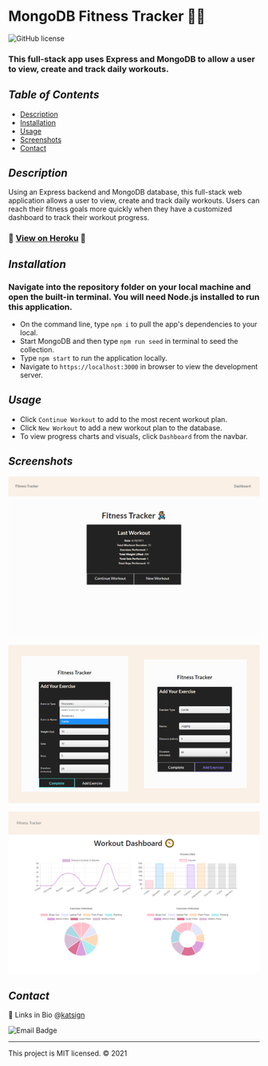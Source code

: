 # MongoDB Fitness Tracker 🏃‍♀️
![GitHub license](https://img.shields.io/badge/License-MIT-orange)

### This full-stack app uses Express and MongoDB to allow a user to view, create and track daily workouts.

## *Table of Contents*

- [Description](#description)
- [Installation](#installation)
- [Usage](#usage)
- [Screenshots](#screenshots)
- [Contact](#contact)

## *Description*

Using an Express backend and MongoDB database, this full-stack web application allows a user to view, create and track daily workouts. Users can reach their fitness goals more quickly when they have a customized dashboard to track their workout progress.

### 📍 [View on Heroku](https://katsign-fitness-tracker.herokuapp.com/) 📍

## *Installation*

### Navigate into the repository folder on your local machine and open the built-in terminal. You will need Node.js installed to run this application.

- On the command line, type `npm i` to pull the app's dependencies to your local.
- Start MongoDB and then type `npm run seed` in terminal to seed the collection.
- Type `npm start` to run the application locally.
- Navigate to `https://localhost:3000` in browser to view the development server.

## *Usage*

- Click `Continue Workout` to add to the most recent workout plan.
- Click `New Workout` to add a new workout plan to the database.
- To view progress charts and visuals, click `Dashboard` from the navbar.

## *Screenshots*
<div align="center">

![Demo of Homepage](./public/images/ss_index.PNG)

![Put and Post Form UI](./public/images/ss_pp.png)

![Demo of Dashboard](./public/images/ss_dash.PNG)
</div>

## *Contact*

🔗 Links in Bio @[katsign](https://github.com/katsign)

![Email Badge](https://img.shields.io/badge/Email%20Me-mailtokatsign%40gmail.com-d8bfd8)

---
This project is MIT licensed. &copy; 2021